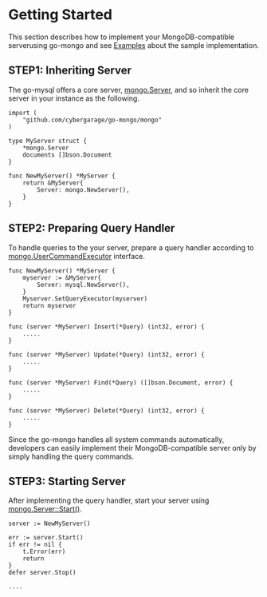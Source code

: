 # Getting Started

This section describes how to implement your MongoDB-compatible serverusing go-mongo and see [Examples](examples.md) about the sample implementation.

## STEP1: Inheriting Server

The go-mysql offers a core server, [mongo.Server](../mongo/server.go), and so inherit the core server in your instance as the following.

```
import (
	"github.com/cybergarage/go-mongo/mongo"
)

type MyServer struct {
	*mongo.Server
	documents []bson.Document
}

func NewMyServer() *MyServer {
	return &MyServer{
		Server: mongo.NewServer(),
	}
}
```

## STEP2: Preparing Query Handler

To handle queries to the your server, prepare a query handler according to [mongo.UserCommandExecutor](../mongo/command.go) interface.

```
func NewMyServer() *MyServer {
	myserver := &MyServer{
		Server: mysql.NewServer(),
	}
    Myserver.SetQueryExecutor(myserver)
    return myserver
}

func (server *MyServer) Insert(*Query) (int32, error) {
    .....
}

func (server *MyServer) Update(*Query) (int32, error) {
    .....
}

func (server *MyServer) Find(*Query) ([]bson.Document, error) {
    .....
}

func (server *MyServer) Delete(*Query) (int32, error) {
    .....
}
```

Since the go-mongo handles all system commands automatically, developers can easily implement their MongoDB-compatible server only by simply handling the query commands.

## STEP3: Starting Server 

After implementing the query handler, start your server using  [mongo.Server::Start()](../mongo/server.go).

```
server := NewMyServer()

err := server.Start()
if err != nil {
	t.Error(err)
	return
}
defer server.Stop()

.... 
```
